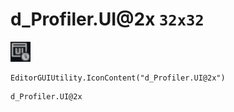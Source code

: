 # d_Profiler.UI@2x `32x32`
<img src="/img/d_Profiler.UI.png" width=32 height=32>

``` CSharp
EditorGUIUtility.IconContent("d_Profiler.UI@2x")
```
```
d_Profiler.UI@2x
```
